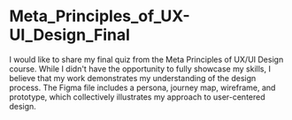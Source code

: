 # Meta_Principles_of_UX-UI_Design_Final
I would like to share my final quiz from the Meta Principles of UX/UI Design course. While I didn't have the opportunity to fully showcase my skills, I believe that my work demonstrates my understanding of the design process. The Figma file includes a persona, journey map, wireframe, and prototype, which collectively illustrates my approach to user-centered design.
